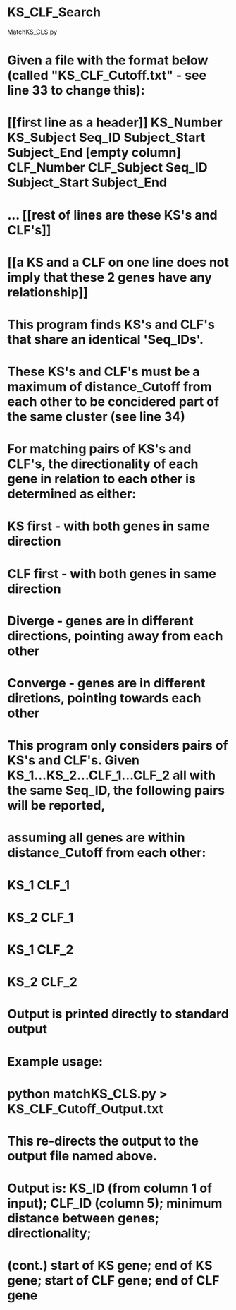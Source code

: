 # KS_CLF_Search



MatchKS_CLS.py

# Given a file with the format below (called "KS_CLF_Cutoff.txt" - see line 33 to change this):
# [[first line as a header]] KS_Number	KS_Subject Seq_ID	Subject_Start	Subject_End	[empty column]	CLF_Number	CLF_Subject Seq_ID	Subject_Start	Subject_End
# ... [[rest of lines are these KS's and CLF's]]
# [[a KS and a CLF on one line does not imply that these 2 genes have any relationship]]
#
# This program finds KS's and CLF's that share an identical 'Seq_IDs'.
# These KS's and CLF's must be a maximum of distance_Cutoff from each other to be concidered part of the same cluster (see line 34)
# For matching pairs of KS's and CLF's, the directionality of each gene in relation to each other is determined as either:
#	KS first - with both genes in same direction
#	CLF first - with both genes in same direction
#	Diverge - genes are in different directions, pointing away from each other
#	Converge - genes are in different diretions, pointing towards each other
# This program only considers pairs of KS's and CLF's. Given KS_1...KS_2...CLF_1...CLF_2 all with the same Seq_ID, the following pairs will be reported,
# assuming all genes are within distance_Cutoff from each other:
#	KS_1	CLF_1
#	KS_2	CLF_1
#	KS_1	CLF_2
#	KS_2	CLF_2
#
# Output is printed directly to standard output


# Example usage:
#		python matchKS_CLS.py > KS_CLF_Cutoff_Output.txt 
# This re-directs the output to the output file named above.
#
# Output is: KS_ID (from column 1 of input); CLF_ID (column 5); minimum distance between genes; directionality; 
# (cont.) start of KS gene; end of KS gene; start of CLF gene; end of CLF gene
